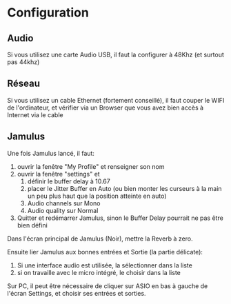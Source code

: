 # Configuration

## Audio
Si vous utilisez une carte Audio USB, il faut la configurer à 48Khz (et surtout pas 44khz)

## Réseau
Si vous utilisez un cable Ethernet (fortement conseillé), il faut couper le WIFI de l'ordinateur, et vérifier via un Browser que vous avez bien accès à Internet via le cable

## Jamulus

Une fois Jamulus lancé, il faut:
1. ouvrir la fenêtre "My Profile" et renseigner son nom 
1. ouvrir la fenêtre "settings" et 
    1. définir le buffer delay à 10.67
    1. placer le Jitter Buffer en Auto (ou bien monter les curseurs à la main un peu plus haut que la position atteinte en auto)
    1. Audio channels sur Mono
    1. Audio quality sur Normal
1. Quitter et redémarrer Jamulus, sinon le Buffer Delay pourrait ne pas être bien défini

Dans l'écran principal de Jamulus (Noir), mettre la Reverb à zero.

Ensuite lier Jamulus aux bonnes entrées et Sortie (la partie délicate):
1. Si une interface audio est utilisée, la sélectionner dans la liste
2. si on travaille avec le micro intégré, le choisir dans la liste

Sur PC, il peut être nécessaire de cliquer sur ASIO en bas à gauche de l'écran Settings, et choisir ses entrées et sorties.
